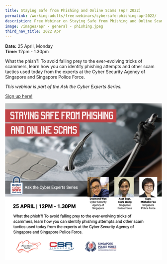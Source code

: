 ```yaml
---
title: Staying Safe from Phishing and Online Scams (Apr 2022)
permalink: /working-adults/free-webinars/cybersafe-phishing-apr2022/
description: Free Webinar on Staying Safe from Phishing and Online Scams
image: /images/apr - general - phishing.jpeg
third_nav_title: 2022 Apr
---
```


**Date:** 25 April, Monday
<br> **Time:** 12pm - 1.30pm

What the phish?! To avoid falling prey to the ever-evolving tricks of scammers, learn how you can identify phishing attempts and other scam tactics used today from the experts at the Cyber Security Agency of Singapore and Singapore Police Force. 

*This webinar is part of the Ask the Cyber Experts Series.*

[Sign up here!](https://go.gov.sg/cybersafe-ss-apr25)

![Free Cybersecurity Webinar on Phishing for Working Adults](/images/Apr%20-%20General%20-%20Phishing.jpeg)